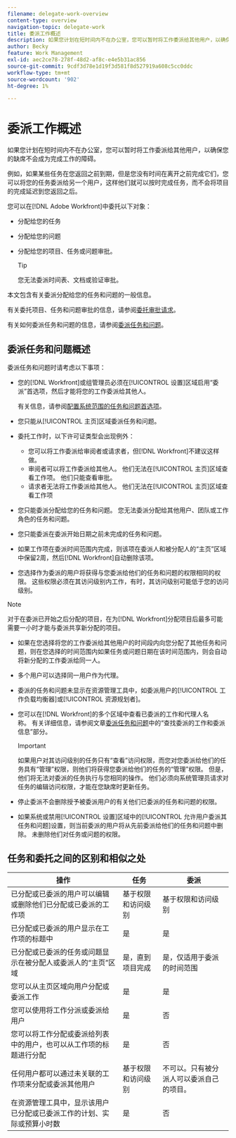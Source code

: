 ```yaml
---
filename: delegate-work-overview
content-type: overview
navigation-topic: delegate-work
title: 委派工作概述
description: 如果您计划在短时间内不在办公室，您可以暂时将工作委派给其他用户，以确保您的缺席不会成为完成工作的障碍。
author: Becky
feature: Work Management
exl-id: aec2ce78-278f-48d2-af8c-e4e5b31ac856
source-git-commit: 9cdf3d78e1d19f3d581f8d527919a608c5cc0ddc
workflow-type: tm+mt
source-wordcount: '902'
ht-degree: 1%

---
```


# 委派工作概述

如果您计划在短时间内不在办公室，您可以暂时将工作委派给其他用户，以确保您的缺席不会成为完成工作的障碍。

例如，如果某些任务在您返回之前到期，但是您没有时间在离开之前完成它们，您可以将您的任务委派给另一个用户，这样他们就可以按时完成任务，而不会将项目的完成延迟到您返回之后。

您可以在[!DNL Adobe Workfront]中委托以下对象：

<!--
  <li data-mc-conditions="QuicksilverOrClassic.Draft mode"> <p>Projects where you are designated as the Project Owner (not yet, not for the MVP)</p> </li>
  -->

* 分配给您的任务
* 分配给您的问题
* 分配给您的项目、任务或问题审批。

  >[!TIP]
  >
  >   您无法委派时间表、文档或验证审批。


本文包含有关委派分配给您的任务和问题的一般信息。

有关委托项目、任务和问题审批的信息，请参阅[委托审批请求](../../review-and-approve-work/manage-approvals/delegate-approval-requests.md)。

有关如何委派任务和问题的信息，请参阅[委派任务和问题](../../manage-work/delegate-work/how-to-delegate-work.md)。

## 委派任务和问题概述

委派任务和问题时请考虑以下事项：

* 您的[!DNL Workfront]或组管理员必须在[!UICONTROL 设置]区域启用“委派”首选项，然后才能将您的工作委派给其他人。

  有关信息，请参阅[配置系统范围的任务和问题首选项](../../administration-and-setup/set-up-workfront/configure-system-defaults/set-task-issue-preferences.md)。

* 您只能从[!UICONTROL 主页]区域委派任务和问题。
* 委托工作时，以下许可证类型会出现例外：

   * 您可以将工作委派给审阅者或请求者，但[!DNL Workfront]不建议这样做。
   * 审阅者可以将工作委派给其他人。 他们无法在[!UICONTROL 主页]区域查看工作项。 他们只能查看审批。
   * 请求者无法将工作委派给其他人。 他们无法在[!UICONTROL 主页]区域查看工作项
* 您只能委派分配给您的任务和问题。 您无法委派分配给其他用户、团队或工作角色的任务和问题。
* 您只能委派在委派开始日期之前未完成的任务和问题。
* 如果工作项在委派时间范围内完成，则该项在委派人和被分配人的“主页”区域中保留2周，然后[!DNL Workfront]自动删除该项。
* 您选择作为委派的用户将获得与您委派给他们的任务和问题的权限相同的权限。 这些权限必须在其访问级别内工作，有时，其访问级别可能低于您的访问级别。

>[!NOTE]
>
>  对于在委派已开始之后分配的项目，在为[!DNL Workfront]分配项目后最多可能需要一小时才能与委派共享新分配的项目。

* 如果在您选择将您的工作委派给其他用户的时间段内向您分配了其他任务和问题，则在您选择的时间范围内如果任务或问题日期在该时间范围内，则会自动将新分配的工作委派给同一人。
* 多个用户可以选择同一用户作为代理。
* 委派的任务和问题未显示在资源管理工具中，如委派用户的[!UICONTROL 工作负载均衡器]或[!UICONTROL 资源规划者]。
* 您可以在[!DNL Workfront]的多个区域中查看已委派的工作和代理人名称。 有关详细信息，请参阅文章[委派任务和问题](../delegate-work/how-to-delegate-work.md)中的“查找委派的工作和委派信息”部分。


  >[!IMPORTANT]
  >
  >  如果用户对其访问级别的任务只有“查看”访问权限，而您对您委派给他们的任务具有“管理”权限，则他们将获得您委派给他们的任务的“管理”权限。 但是，他们将无法对委派的任务执行与您相同的操作。 他们必须向系统管理员请求对任务的编辑访问权限，才能在您缺席时更新任务。

* 停止委派不会删除授予被委派用户的有关他们已委派的任务和问题的权限。
* 如果系统或禁用[!UICONTROL 设置]区域中的[!UICONTROL 允许用户委派其任务和问题]设置，则当前委派的用户将从先前委派给他们的任务和问题中删除。 未删除他们对任务或问题的权限。

## 任务和委托之间的区别和相似之处

| 操作 | 任务 | 委派 |
|--------------------------------------------------------------------------------------------------------------------------------|---------------------------------------|-----------------------------------------------------|
| 已分配或已委派的用户可以编辑或删除他们已分配或已委派的工作项 | 基于权限和访问级别 | 基于权限和访问级别 |
| 已分配或已委派的用户显示在工作项的标题中 | 是 | 是 |
| 已分配或已委派的任务或问题显示在被分配人或委派人的“主页”区域 | 是，直到项目完成 | 是，仅适用于委派的时间范围 |
| 您可以从主页区域向用户分配或委派工作 | 是 | 是 |
| 您可以使用将工作分派或委派给用户 | 是 | 否 |
| 您可以将工作分配或委派给列表中的用户，也可以从工作项的标题进行分配 | 是 | 否 |
| 任何用户都可以通过未关联的工作项来分配或委派其他用户 | 基于权限和访问级别 | 不可以。只有被分派人可以委派自己的项目。 |
| 在资源管理工具中，显示该用户已分配或已委派工作的计划、实际或预算小时数 | 是 | 否 |
